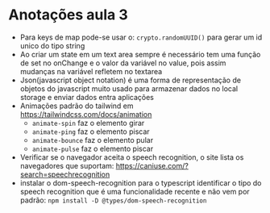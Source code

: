# Anotações aula 3

- Para keys de map pode-se usar o: `crypto.randomUUID()` para gerar um id unico do tipo string
- Ao criar um state em um text area sempre é necessário tem uma função de set no onChange e o valor da variável no value, pois assim mudanças na variável refletem no textarea
- Json(javascript object notation) é uma forma de representação de objetos do javascript muito usado para armazenar dados no local storage e enviar dados entra aplicações
- Animações padrão do tailwind em https://tailwindcss.com/docs/animation
  - `animate-spin` faz o elemento girar
  - `animate-ping` faz o elemento piscar
  - `animate-bounce` faz o elemento pular
  - `animate-pulse` faz o elemento piscar
- Verificar se o navegador aceita o speech recognition, o site lista os navegadores que suportam: https://caniuse.com/?search=speechrecognition
- instalar o dom-speech-recognition para o typescript identificar o tipo do speech recognition que é uma funcionalidade recente e não vem por padrão: `npm install -D @types/dom-speech-recognition`
